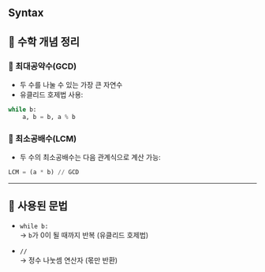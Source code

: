 ## Syntax

## 🔹 수학 개념 정리

### 🔹 최대공약수(GCD)
- 두 수를 나눌 수 있는 가장 큰 자연수
- 유클리드 호제법 사용:
```python
while b:
    a, b = b, a % b
```

### 🔹 최소공배수(LCM)
- 두 수의 최소공배수는 다음 관계식으로 계산 가능:
```python
LCM = (a * b) // GCD
```

---

## 🔹 사용된 문법

- `while b:`  
  → `b`가 0이 될 때까지 반복 (유클리드 호제법)

- `//`  
  → 정수 나눗셈 연산자 (몫만 반환)
